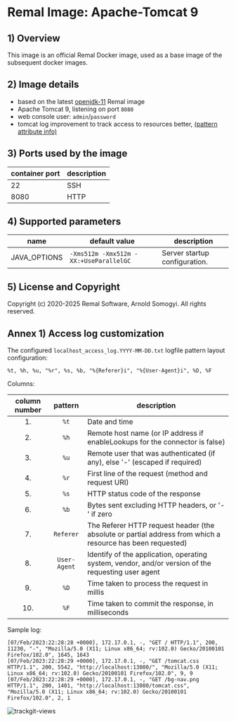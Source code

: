 # Remal Image: Apache-Tomcat 9

## 1) Overview
This image is an official Remal Docker image, used as a base image of the subsequent docker images.

## 2) Image details
* based on the latest [openjdk-11](../../core/openjdk-11) Remal image
* Apache Tomcat 9, listening on port `8080`
* web console user: `admin`/`password`
* tomcat log improvement to track access to resources better, [(pattern attribute info)](https://tomcat.apache.org/tomcat-9.0-doc/config/valve.html#Access_Log_Valve) 

## 3) Ports used by the image

| container port | description |
|----------------|-------------|
| 22             | SSH         |
| 8080           | HTTP        |

## 4) Supported parameters

| name         | default value                          | description                   |
|--------------|----------------------------------------|-------------------------------|
| JAVA_OPTIONS | `-Xms512m -Xmx512m -XX:+UseParallelGC` | Server startup configuration. |

## 5) License and Copyright
Copyright (c) 2020-2025 Remal Software, Arnold Somogyi. All rights reserved.

## Annex 1) Access log customization
The configured `localhost_access_log.YYYY-MM-DD.txt` logfile pattern layout configuration:

~~~
%t, %h, %u, "%r", %s, %b, "%{Referer}i", "%{User-Agent}i", %D, %F
~~~

Columns:

| column number |   pattern    | description                                                                                                |
|:-------------:|:------------:|------------------------------------------------------------------------------------------------------------|
|      1.       |     `%t`     | Date and time                                                                                              |
|      2.       |     `%h`     | Remote host name (or IP address if enableLookups for the connector is false)                               |
|      3.       |     `%u`     | Remote user that was authenticated (if any), else '-' (escaped if required)                                |
|      4.       |     `%r`     | First line of the request (method and request URI)                                                         |
|      5.       |     `%s`     | HTTP status code of the response                                                                           |
|      6.       |     `%b`     | Bytes sent excluding HTTP headers, or '-' if zero                                                          |
|      7.       |  `Referer`   | The Referer HTTP request header (the absolute or partial address from which a resource has been requested) |
|      8.       | `User-Agent` | Identify of the application, operating system, vendor, and/or version of the requesting user agent         |
|      9.       |     `%D`     | Time taken to process the request in millis                                                                |
|      10.      |     `%F`     | Time taken to commit the response, in milliseconds                                                         |

Sample log:
~~~
[07/Feb/2023:22:28:28 +0000], 172.17.0.1, -, "GET / HTTP/1.1", 200, 11230, "-", "Mozilla/5.0 (X11; Linux x86_64; rv:102.0) Gecko/20100101 Firefox/102.0", 1645, 1643
[07/Feb/2023:22:28:29 +0000], 172.17.0.1, -, "GET /tomcat.css HTTP/1.1", 200, 5542, "http://localhost:13080/", "Mozilla/5.0 (X11; Linux x86_64; rv:102.0) Gecko/20100101 Firefox/102.0", 9, 9
[07/Feb/2023:22:28:29 +0000], 172.17.0.1, -, "GET /bg-nav.png HTTP/1.1", 200, 1401, "http://localhost:13080/tomcat.css", "Mozilla/5.0 (X11; Linux x86_64; rv:102.0) Gecko/20100101 Firefox/102.0", 2, 1
~~~

<img src="https://us-central1-trackgit-analytics.cloudfunctions.net/token/ping/lcfhkdub7k2lpj33n2cl" alt="trackgit-views" />
